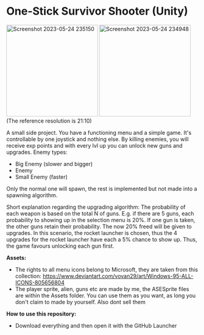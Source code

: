 # One-Stick Survivor Shooter (Unity)
 
<img width="240" alt="Screenshot 2023-05-24 235150" src="https://github.com/FabPei/One-Stick-Survivor-Shooter/assets/80212635/d13ebf19-5e55-4304-b6b3-02c2bb02a519">
<img width="240" alt="Screenshot 2023-05-24 234948" src="https://github.com/FabPei/One-Stick-Survivor-Shooter/assets/80212635/c7d04f59-cecb-4fd9-bd71-acea8d8d5cb4">
(The reference resolution is 21:10)

A small side project. You have a functioning menu and a simple game. It's controllable by one joystick and nothing else. By killing enemies, you will receive exp points and with every lvl up you can unlock new guns and upgrades. 
Enemy types:
- Big Enemy (slower and bigger)
- Enemy
- Small Enemy (faster)

Only the normal one will spawn, the rest is implemented but not made into a spawning algorithm.

Short explanation regarding the upgrading algorithm:
The probability of each weapon is based on the total N of guns. E.g. if there are 5 guns, each probability to showing up in the selection menu is 20%.
If one gun is taken, the other guns retain their probability. The now 20% freed will be given to upgrades. In this scenario, the rocket launcher is chosen, thus the 4 upgrades for the rocket launcher have each a 5% chance to show up. Thus, the game favours unlocking each gun first.

**Assets:**
- The rights to all menu icons belong to Microsoft, they are taken from this collection: https://www.deviantart.com/vovan29/art/Windows-95-ALL-ICONS-805656804
- The player sprite, alien, guns etc are made by me, the ASESprite files are within the Assets folder. You can use them as you want, as long you don't claim to made by yourself. Also dont sell them

**How to use this repository:**
- Download everything and then open it with the GitHub Launcher

